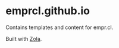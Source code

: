 # emprcl.github.io

Contains templates and content for empr.cl.

Built with [Zola](https://www.getzola.org/).